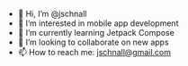 - 👋 Hi, I’m @jschnall
- 👀 I’m interested in mobile app development
- 🌱 I’m currently learning Jetpack Compose
- 💞️ I’m looking to collaborate on new apps
- 📫 How to reach me: jschnall@gmail.com

<!---
jschnall/jschnall is a ✨ special ✨ repository because its `README.md` (this file) appears on your GitHub profile.
You can click the Preview link to take a look at your changes.
--->
